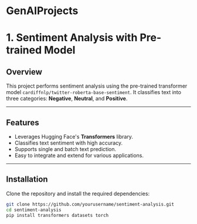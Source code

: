 # GenAIProjects

# 1. Sentiment Analysis with Pre-trained Model

## Overview
This project performs sentiment analysis using the pre-trained transformer model `cardiffnlp/twitter-roberta-base-sentiment`. It classifies text into three categories: **Negative**, **Neutral**, and **Positive**.

---

## Features
- Leverages Hugging Face's **Transformers** library.
- Classifies text sentiment with high accuracy.
- Supports single and batch text prediction.
- Easy to integrate and extend for various applications.

---

## Installation
Clone the repository and install the required dependencies:
```bash
git clone https://github.com/yourusername/sentiment-analysis.git
cd sentiment-analysis
pip install transformers datasets torch
```
